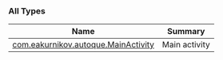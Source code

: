 

### All Types

| Name | Summary |
|---|---|
| [com.eakurnikov.autoque.MainActivity](../com.eakurnikov.autoque/-main-activity/index.md) | Main activity |
